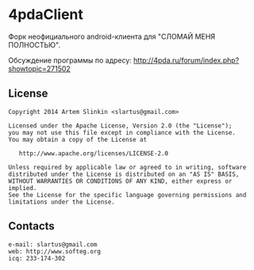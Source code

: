 ﻿4pdaClient
==========
Форк неофициального android-клиента для "СЛОМАЙ МЕНЯ ПОЛНОСТЬЮ".

Обсуждение программы по адресу:
http://4pda.ru/forum/index.php?showtopic=271502

License
-------

    Copyright 2014 Artem Slinkin <slartus@gmail.com>
    
    Licensed under the Apache License, Version 2.0 (the "License");
    you may not use this file except in compliance with the License.
    You may obtain a copy of the License at

       http://www.apache.org/licenses/LICENSE-2.0

    Unless required by applicable law or agreed to in writing, software
    distributed under the License is distributed on an "AS IS" BASIS,
    WITHOUT WARRANTIES OR CONDITIONS OF ANY KIND, either express or implied.
    See the License for the specific language governing permissions and
    limitations under the License.

Contacts
-------
    e-mail: slartus@gmail.com
    web: http://www.softeg.org
    icq: 233-174-302
